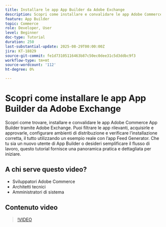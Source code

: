 ```yaml
---
title: Installare le app App Builder da Adobe Exchange
description: Scopri come installare e convalidare le app Adobe Commerce App Builder tramite Adobe Exchange.
feature: App Builder
topic: Commerce
role: Developer, User
level: Beginner
doc-type: Tutorial
duration: 250
last-substantial-update: 2025-08-29T00:00:00Z
jira: KT-18829
source-git-commit: fe1d73105116463b87c50ec0dee31c5d3ddbc9f3
workflow-type: tm+mt
source-wordcount: '112'
ht-degree: 0%

---
```



# Scopri come installare le app App Builder da Adobe Exchange

Scopri come trovare, installare e convalidare le app Adobe Commerce App Builder tramite Adobe Exchange. Puoi filtrare le app rilevanti, acquisirle e approvarle, configurare ambienti di distribuzione e verificare l’installazione corretta, il tutto utilizzando un esempio reale con l’app Feed Generator. Che tu sia un nuovo utente di App Builder o desideri semplificare il flusso di lavoro, questo tutorial fornisce una panoramica pratica e dettagliata per iniziare.


## A chi serve questo video?

- Sviluppatori Adobe Commerce
- Architetti tecnici
- Amministratori di sistema

## Contenuto video

>[!VIDEO](https://video.tv.adobe.com/v/3471513/?learn=on&enablevpops)
